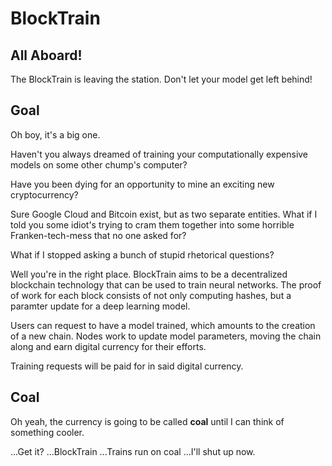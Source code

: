 # BlockTrain

## All Aboard!

The BlockTrain is leaving the station. Don't let your model get left behind!

## Goal

Oh boy, it's a big one.

Haven't you always dreamed of training your computationally expensive models on some other chump's computer?

Have you been dying for an opportunity to mine an exciting new cryptocurrency?

Sure Google Cloud and Bitcoin exist, but as two separate entities. What if I told you some idiot's trying to cram them together into some horrible Franken-tech-mess that no one asked for?

What if I stopped asking a bunch of stupid rhetorical questions?

Well you're in the right place. BlockTrain aims to be a decentralized blockchain technology that can be used to train neural networks. The proof of work for each block consists of not only computing hashes, but a paramter update for a deep learning model.

Users can request to have a model trained, which amounts to the creation of a new chain. Nodes work to update model parameters, moving the chain along and earn digital currency for their efforts.

Training requests will be paid for in said digital currency.

## Coal

Oh yeah, the currency is going to be called **coal** until I can think of something cooler.

...Get it? ...BlockTrain ...Trains run on coal ...I'll shut up now.